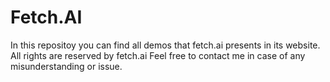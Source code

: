 # Fetch.AI
In this repositoy you can find all demos that fetch.ai presents in its website. All rights are reserved by fetch.ai
Feel free to contact me in case of any misunderstanding or issue.
